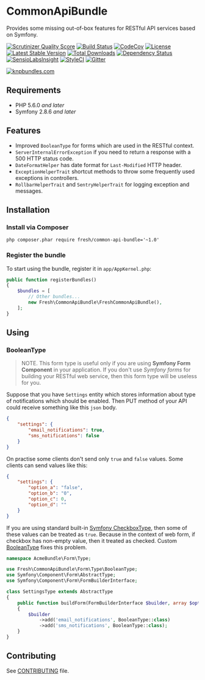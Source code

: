 # CommonApiBundle

Provides some missing out-of-box features for RESTful API services based on Symfony.

[![Scrutinizer Quality Score](https://img.shields.io/scrutinizer/g/fre5h/CommonApiBundle.svg?style=flat-square)](https://scrutinizer-ci.com/g/fre5h/CommonApiBundle/)
[![Build Status](https://img.shields.io/travis/fre5h/CommonApiBundle.svg?style=flat-square)](https://travis-ci.org/fre5h/CommonApiBundle)
[![CodeCov](https://img.shields.io/codecov/c/github/fre5h/CommonApiBundle.svg?style=flat-square)](https://codecov.io/github/fre5h/CommonApiBundle)
[![License](https://img.shields.io/packagist/l/fresh/common-api-bundle.svg?style=flat-square)](https://packagist.org/packages/fresh/common-api-bundle)
[![Latest Stable Version](https://img.shields.io/packagist/v/fresh/common-api-bundle.svg?style=flat-square)](https://packagist.org/packages/fresh/common-api-bundle)
[![Total Downloads](https://img.shields.io/packagist/dt/fresh/common-api-bundle.svg?style=flat-square)](https://packagist.org/packages/fresh/common-api-bundle)
[![Dependency Status](https://www.versioneye.com/user/projects/57c2e80e69d94900419c9ec3/badge.svg?style=flat-square)](https://www.versioneye.com/user/projects/57c2e80e69d94900419c9ec3)
[![SensioLabsInsight](https://img.shields.io/sensiolabs/i/8da90969-be40-4f0b-812c-435fbca7ce16.svg?style=flat-square)](https://insight.sensiolabs.com/projects/8da90969-be40-4f0b-812c-435fbca7ce16)
[![StyleCI](https://styleci.io/repos/66766347/shield?style=flat-square)](https://styleci.io/repos/66766347)
[![Gitter](https://img.shields.io/badge/gitter-join%20chat-brightgreen.svg?style=flat-square)](https://gitter.im/fre5h/CommonApiBundle)

[![knpbundles.com](http://knpbundles.com/fre5h/CommonApiBundle/badge-short)](http://knpbundles.com/fre5h/CommonApiBundle)

## Requirements

* PHP 5.6.0 *and later*
* Symfony 2.8.6 *and later*

## Features

* Improved `BooleanType` for forms which are used in the RESTful context.
* `ServerInternalErrorException` if you need to return a response with a 500 HTTP status code.
* `DateFormatHelper` has date format for `Last-Modified` HTTP header.
* `ExceptionHelperTrait` shortcut methods to throw some frequently used exceptions in controllers.
* `RollbarHelperTrait` and `SentryHelperTrait` for logging exception and messages.

## Installation

### Install via Composer

```php composer.phar require fresh/common-api-bundle='~1.0'```

### Register the bundle

To start using the bundle, register it in `app/AppKernel.php`:

```php
public function registerBundles()
{
    $bundles = [
        // Other bundles...
        new Fresh\CommonApiBundle\FreshCommonApiBundle(),
    ];
}
```

## Using

### BooleanType

> NOTE. This form type is useful only if you are using **Symfony Form Component** in your application.
If you don't use *Symfony forms* for building your RESTful web service, then this form type will be useless for you.

Suppose that you have `Settings` entity which stores information about type of notifications which should be enabled.
Then PUT method of your API could receive something like this `json` body.

```json
{
    "settings": {
        "email_notifications": true,
        "sms_notifications": false
    }
}
```

On practise some clients don't send only `true` and `false` values. Some clients can send values like this:

```json
{
    "settings": {
        "option_a": "false",
        "option_b": "0",
        "option_c": 0,
        "option_d": ""
    }
}
```

If you are using standard built-in [Symfony CheckboxType](http://symfony.com/doc/current/reference/forms/types/checkbox.html),
then some of these values can be treated as `true`. Because in the context of web form, if checkbox has non-empty value, then it treated as checked.
Custom [BooleanType](https://github.com/fre5h/CommonApiBundle/blob/master/Form/Type/BooleanType.php) fixes this problem.

```php
namespace AcmeBundle\Form\Type;

use Fresh\CommonApiBundle\Form\Type\BooleanType;
use Symfony\Component\Form\AbstractType;
use Symfony\Component\Form\FormBuilderInterface;

class SettingsType extends AbstractType
{
    public function buildForm(FormBuilderInterface $builder, array $options)
    {
        $builder
            ->add('email_notifications', BooleanType::class)
            ->add('sms_notifications', BooleanType::class);
    }
}

```

## Contributing

See [CONTRIBUTING](https://github.com/fre5h/CommonApiBundle/blob/master/.github/CONTRIBUTING.md) file.
